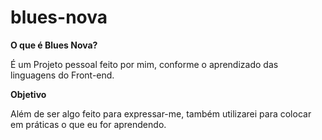 # blues-nova

<strong>O que é Blues Nova?</strong>
<p>É um Projeto pessoal feito por mim, conforme o aprendizado das linguagens do Front-end.</p>

<strong>Objetivo </strong>
<p> Além de ser algo feito para expressar-me, também utilizarei para colocar em práticas o que eu for aprendendo.</p>